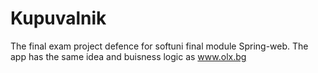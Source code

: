 # Kupuvalnik
The final exam project defence for softuni final module Spring-web.
The app has the same idea and buisness logic as www.olx.bg 
